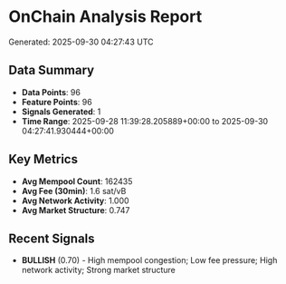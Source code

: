 # OnChain Analysis Report
Generated: 2025-09-30 04:27:43 UTC

## Data Summary
- **Data Points**: 96
- **Feature Points**: 96
- **Signals Generated**: 1
- **Time Range**: 2025-09-28 11:39:28.205889+00:00 to 2025-09-30 04:27:41.930444+00:00

## Key Metrics
- **Avg Mempool Count**: 162435
- **Avg Fee (30min)**: 1.6 sat/vB
- **Avg Network Activity**: 1.000
- **Avg Market Structure**: 0.747

## Recent Signals
- **BULLISH** (0.70) - High mempool congestion; Low fee pressure; High network activity; Strong market structure
